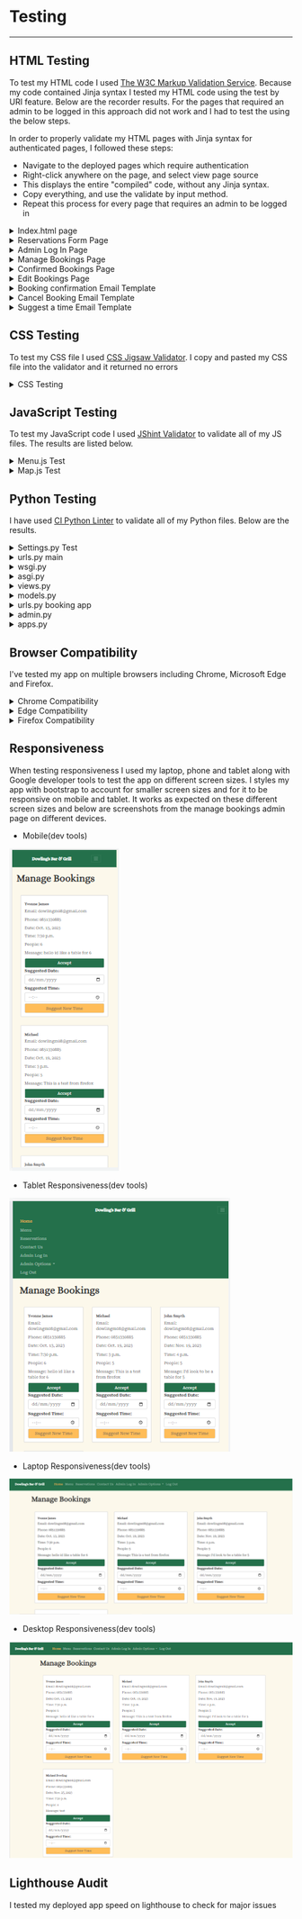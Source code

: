 # Testing
---

## HTML Testing

To test my HTML code I used [The W3C Markup Validation Service](https://validator.w3.org/). Because my code contained Jinja syntax I tested my HTML code using the test by URI feature. Below are the recorder results. For the pages that required an admin to be logged in this approach did not work and I had to test the using the below steps.

In order to properly validate my HTML pages with Jinja syntax for authenticated pages, I followed these steps:

- Navigate to the deployed pages which require authentication
- Right-click anywhere on the page, and select view page source
- This displays the entire "compiled" code, without any Jinja syntax.
- Copy everything, and use the validate by input method.
- Repeat this process for every page that requires an admin to be logged in

<details>
<summary>Index.html page</summary>
<br>
- Errors in first test. 
  
![Homepage Errors](documentation/testing/errors-homepage-html.PNG)

- After fixing these few errors by removing the button tag and just using an a tag, and adding code to my homepage view to populate page title. All tests passed

![No errors on homepage](documentation/testing/no-errors-homepage-html.PNG)

</details>

<details>
<summary>Reservations Form Page</summary>
<br>
- Errors in first test. These were similar to the errors on the homepage and an easy fix
  
![Booking page errors](documentation/testing/errors-bookings-html.PNG)

- After fixing these few errors by adding code to my bookings view to populate page title and removing the role of the form. All tests passed

![No errors on bookings page](documentation/testing/no-errors-bookings.PNG)

</details>

<details>
<summary>Admin Log In Page</summary>
<br>
- Errors in first test on log in page. These were similar to the errors on the homepage and an easy fix
  
![Log in page errors](documentation/testing/admin-log-in-error.PNG)

- After fixing this error by adding code to my log in view to populate page title. All tests passed

![No errors on log in page](documentation/testing/admin-log-in-no-errors.PNG)

</details>

<details>
<summary>Manage Bookings Page</summary>
<br>
- Errors in first test show there is multiple duplicate IDs. This was caused by having an ID value on the card and looping through for multiple cards causing the ID to duplicate.
  
![Manage booking errors](documentation/testing/manage-bookings-errors-html.PNG)

- To fix these errors by changing all the id names to classes

![No errors on manage bookings page](documentation/testing/no-errors-manage-bookings-html.PNG)

</details>

<details>
<summary>Confirmed Bookings Page</summary>
<br>
- No errors were found on my confirmed bookings page.
  
![Confirmed bookings no errors](documentation/testing/no-errors-confirmed-bookings.PNG)

</details>

<details>
<summary>Edit Bookings Page</summary>
<br>
- 3 errors were found on my edit bookings page. Page title as before and an error with the prepopulated code for date and time.
  
![Edit bookings page errors](documentation/testing/edit-bookings-error.PNG)

- After fixing the value of the time and date on my edit bookings form to properly pre populate with the correct format my code passed with no errors

![no errors in bookings page](documentation/testing/no-errors-edit-bookings.PNG)

</details>

<details>
<summary>Booking confirmation Email Template</summary>
<br>
- No errors were found in my booking confirmation email template
  
![No errors in email template](documentation/testing/email-html-no-errors.PNG)

</details>

<details>
<summary>Cancel Booking Email Template</summary>
<br>
- No errors were found in my cancel bookings email template
  
![No errors in cancel booking email template](documentation/testing/cancel-booking-email-no-errors.PNG)

</details>

<details>
<summary>Suggest a time Email Template</summary>
<br>
- No errors were found in my suggest a time email template
  
![No errors in suggested time email template](documentation/testing/suggested-time-email-no-errors.PNG)

</details>


## CSS Testing

To test my CSS file I used [CSS Jigsaw Validator](https://jigsaw.w3.org/css-validator/). I copy and pasted my CSS file into the validator and it returned no errors

<details>
<summary>CSS Testing</summary>
<br>
- No errors were found
  
![No errors in CSS File](documentation/testing/css-no-errors.PNG)

</details>

## JavaScript Testing

To test my JavaScript code I used [JShint Validator](https://jshint.com/) to validate all of my JS files. The results are listed below.

<details>
<summary>Menu.js Test</summary>
<br>
- No errors were found in my menu.js file
  
![No errors in Menu JavaScript file](documentation/testing/menu-js-no-errors.PNG)

</details>

<details>
<summary>Map.js Test</summary>
<br>
- There were a couple of undifined google variables in my JavaScript code. and one unused variable in mymap. These variables are pulled for the Google maps API and my google maps shows on my page without any issue. When trying to fix these errors my map dissapears from my page. I decided to revert back to the code I have so my map shows and try to fix the bug at a later time.
  
![Errors in maps javascript file](documentation/testing/maps-js-errors.PNG)

</details>

## Python Testing

I have used [CI Python Linter](https://pep8ci.herokuapp.com/) to validate all of my Python files. Below are the results.

<details>
<summary>Settings.py Test</summary>
<br>
- There were a couple of errors to do with line length in my settings.py file. When I fixed these errors my code passed 
  
![Errors in settings.py](documentation/testing/settings-py-error.PNG)

- All tests passed

![No errors in settings.py](documentation/testing/settings-py-no-errors.PNG)

</details>

<details>
<summary>urls.py main</summary>
<br>
- There were no errors found in my main urls.py file
  
![No errors in main urls.py](documentation/testing/urls-main-no-errors.PNG)

</details>

<details>
<summary>wsgi.py</summary>
<br>
- There were no errors found in my wsgi.py file
  
![No errors in wsgi.py file](documentation/testing/wysgi-no-errors.PNG)

</details>

<details>
<summary>asgi.py</summary>
<br>
- There were no errors found in my wsgi.py file
  
![No errors in wsgi.py file](documentation/testing/asgi-no-errors.PNG)

</details>

<details>
<summary>views.py</summary>
<br>
- There were errors found in my views.py file for too long line lengths.
  
![Errors in views.py file](documentation/testing/views-py-errors.PNG)

- After fixing the line lengths my tests passed with no errors
  
![No errors in views.py file](documentation/testing/views-py-no-errors.PNG)

</details>

<details>
<summary>models.py</summary>
<br>
- There were no errors found in my models.py file.
  
![No errors in models.py file](documentation/testing/models-py-no-errors.PNG)

</details>

<details>
<summary>urls.py booking app</summary>
<br>
- There were no errors found in my urls.py file in my booking app.
  
![No errors in urls.py booking app file](documentation/testing/urls-booking-no-errors.PNG)

</details>

</details>

<details>
<summary>admin.py</summary>
<br>
- There were no errors found in my admin.py file
  
![No errors in admin.py file](documentation/testing/admin-py-no-errors.PNG)

</details>

<details>
<summary>apps.py</summary>
<br>
- There were no errors found in my apps.py file
  
![No errors in apps.py file](documentation/testing/apps-py-no-errors.PNG)

</details>

## Browser Compatibility

I've tested my app on multiple browsers including Chrome, Microsoft Edge and Firefox.

<details>
<summary>Chrome Compatibility</summary>
<br>
- My app was built using Google chrome and all of my development took place on Google chrome. No issues were found when using this browser and everything is working as expected. My site features work as intended and emails send correctly to users. 
  
![Chrome screenshot](documentation/testing/chrome-compatibility.PNG)

</details>

<details>
<summary>Edge Compatibility</summary>
<br>
- when testing my app on Microsoft edge everything worked as expected. The styles remained consistant and emails sent without issues. There was not any difference in performance when testing on this browser
  
![Edge screenshot](documentation/testing/edge-compatibility.PNG)

</details>

<details>
<summary>Firefox Compatibility</summary>
<br>
- when testing my app on Firefox everything worked as expected. Styles were the same except for the form elements where drop down menus and calenders looked different as expected on a different browser. All my emails and reservations form worked as expected and my alerts popped up when forms were submitted
  
![Firefox screenshot](documentation/testing/firefox-compatibility.PNG)

</details>

## Responsiveness

When testing responsiveness I used my laptop, phone and tablet along with Google developer tools to test the app on different screen sizes. I styles my app with bootstrap to account for smaller screen sizes and for it to be responsive on mobile and tablet. It works as expected on these different screen sizes and below are screenshots from the manage bookings admin page on different devices.

- Mobile(dev tools)

![Mobile Responsiveness](documentation/testing/mobile-responsiveness.PNG)

- Tablet Responsiveness(dev tools)

![Tablet Responsiveness](documentation/testing/tablet-responsiveness.PNG)

- Laptop Responsiveness(dev tools)

![Laptop Responsiveness](documentation/testing/laptop-responsiveness-bookings.PNG)

- Desktop Responsiveness(dev tools)

![Desktop Responsiveness](documentation/testing/large-laptop-resonsiveness.PNG)

## Lighthouse Audit

I tested my deployed app speed on lighthouse to check for major issues

